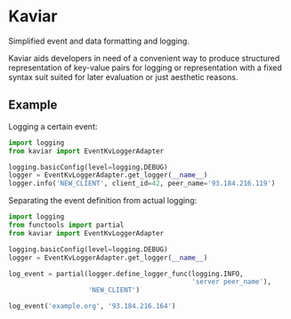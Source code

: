 # Kaviar

Simplified event and data formatting and logging.

Kaviar aids developers in need of a convenient way to produce structured
representation of key-value pairs for logging or representation with a 
fixed syntax suit suited for later evaluation or just aesthetic reasons.


## Example

Logging a certain event:

```python
import logging
from kaviar import EventKvLoggerAdapter

logging.basicConfig(level=logging.DEBUG)
logger = EventKvLoggerAdapter.get_logger(__name__)
logger.info('NEW_CLIENT', client_id=42, peer_name='93.184.216.119')
```

Separating the event definition from actual logging:

```python
import logging
from functools import partial
from kaviar import EventKvLoggerAdapter

logging.basicConfig(level=logging.DEBUG)
logger = EventKvLoggerAdapter.get_logger(__name__)

log_event = partial(logger.define_logger_func(logging.INFO,
                                              'server peer_name'),
                    'NEW_CLIENT')

log_event('example.org', '93.184.216.164')
```
